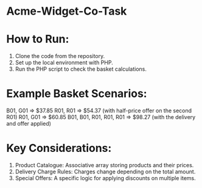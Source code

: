 # Acme-Widget-Co-Task

# How to Run:
1. Clone the code from the repository.
2. Set up the local environment with PHP.
3. Run the PHP script to check the basket calculations.

# Example Basket Scenarios:
B01, G01 => $37.85
R01, R01 => $54.37 (with half-price offer on the second R01)
R01, G01 => $60.85
B01, B01, R01, R01, R01 => $98.27 (with the delivery and offer applied)

# Key Considerations:
1. Product Catalogue: Associative array storing products and their prices.
2. Delivery Charge Rules: Charges change depending on the total amount.
3. Special Offers: A specific logic for applying discounts on multiple items.

